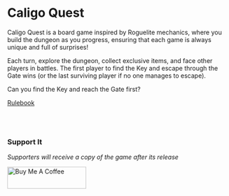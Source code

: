 # Caligo Quest

Caligo Quest is a board game inspired by Roguelite mechanics, where you build the dungeon as you progress, ensuring that each game is always unique and full of surprises!

Each turn, explore the dungeon, collect exclusive items, and face other players in battles. The first player to find the Key and escape through the Gate wins (or the last surviving player if no one manages to escape).

Can you find the Key and reach the Gate first?

[Rulebook](https://github.com/mrslima/Caligo-Quest-Game/blob/main/Rulebook.md)

<br><br>

### Support It
<p><i>Supporters will receive a copy of the game after its release</i></p> <a href="https://www.buymeacoffee.com/danidani" target="_blank"><img src="https://cdn.buymeacoffee.com/buttons/v2/default-yellow.png" alt="Buy Me A Coffee" style="height: 50px !important;width: 180px !important;" ></a>
